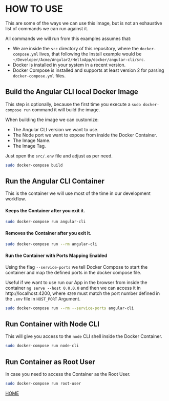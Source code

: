 # HOW TO USE

This are some of the ways we can use this image, but is not an exhaustive list of commands we can run against it.

All commands we will run from this examples assumes that:

* We are inside the `src` directory of this repository, where the `docker-compose.yml` lives, that following the Install example would be `~/Developer/Acme/Angular2/HelloApp/docker/angular-cli/src`.
* Docker is installed in your system in a recent version.
* Docker Compose is installed and supports at least version 2 for parsing `docker-compose.yml` files.


## Build the Angular CLI local Docker Image

This step is optionally, because the first time you execute a `sudo docker-compose run` command it will build the image.

When building the image we can customize:

* The Angular CLI version we want to use.
* The Node port we want to expose from inside the Docker Container.
* The Image Name.
* The Image Tag.

Just open the `src/.env` file and adjust as per need.

```bash
sudo docker-compose build
```

## Run the Angular CLI Container

This is the container we will use most of the time in our development workflow.


#### Keeps the Container after you exit it.

```bash
sudo docker-compose run angular-cli
```

#### Removes the Container after you exit it.

```bash
sudo docker-compose run --rm angular-cli
```

#### Run the Container with Ports Mapping Enabled

Using the flag `--service-ports` we tell Docker Compose to start the container and map the defined ports in the docker compose file.

Useful if we want to use run our App in the browser from inside the container `ng serve --host 0.0.0.0` and then we can access it in http://localhost:4200, where `4200` must match the port number defined in the `.env` file in `HOST_PORT` Argument.

```bash
sudo docker-compose run --rm --service-ports angular-cli
```


## Run Container with Node CLI

This will give you access to the `node` CLI shell inside the Docker Container.

```bash
sudo docker-compose run node-cli
```

## Run Container as Root User

In case you need to access the Container as the Root User.

```bash
sudo docker-compose run root-user
```


[HOME](https://gitlab.com/exadra37-docker-images/angular-cli)
